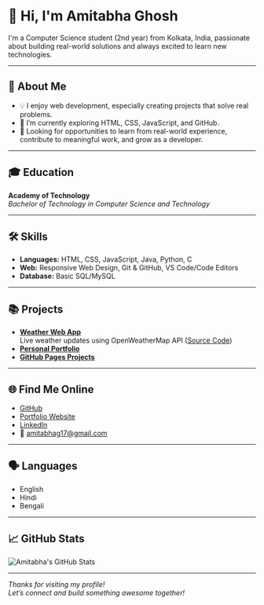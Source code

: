  # 👋 Hi, I'm Amitabha Ghosh

I'm a Computer Science student (2nd year) from Kolkata, India, passionate about building real-world solutions and always excited to learn new technologies.

---

## 🚀 About Me

- 💡 I enjoy web development, especially creating projects that solve real problems.
- 🌱 I’m currently exploring HTML, CSS, JavaScript, and GitHub.
- 🤝 Looking for opportunities to learn from real-world experience, contribute to meaningful work, and grow as a developer.

---

## 🎓 Education

**Academy of Technology**  
_Bachelor of Technology in Computer Science and Technology_

---

## 🛠️ Skills

- **Languages:** HTML, CSS, JavaScript, Java, Python, C
- **Web:** Responsive Web Design, Git & GitHub, VS Code/Code Editors
- **Database:** Basic SQL/MySQL

---

## 📚 Projects

- **[Weather Web App](https://amitabha7430.github.io/weather-report-web/)**  
  Live weather updates using OpenWeatherMap API ([Source Code](https://github.com/amitabha7430/weather-report-web))
- **[Personal Portfolio](https://amitabha7430.github.io/my_personal_portfolio/)**
- **[GitHub Pages Projects](https://amitabha7430.github.io/)**

---

## 🌐 Find Me Online

- [GitHub](https://github.com/amitabha7430)
- [Portfolio Website](https://amitabha7430.github.io)
- [LinkedIn](https://www.linkedin.com/in/amitabha-ghosh-bb132b313)
- 📧 amitabhag17@gmail.com

---

## 🗣️ Languages

- English
- Hindi
- Bengali

---

## 📈 GitHub Stats

![Amitabha's GitHub Stats](https://github-readme-stats.vercel.app/api?username=amitabha7430&show_icons=true&hide_title=true)

---

_Thanks for visiting my profile!_  
_Let’s connect and build something awesome together!_
